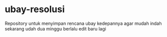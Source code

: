 # ubay-resolusi
Repository untuk menyimpan rencana ubay kedepannya agar mudah indah
sekarang udah dua minggu berlalu
edit baru lagi
